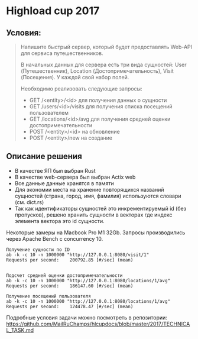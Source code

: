 # Highload cup 2017

## Условия:

> Напишите быстрый сервер, который будет предоставлять Web-API для сервиса путешественников.
> 
> В начальных данных для сервера есть три вида сущностей: User (Путешественник), Location (Достопримечательность), Visit (Посещения). У каждой свой набор полей.
> 
> Необходимо реализовать следующие запросы:
> * GET /\<entity>/\<id> для получения данных о сущности
> * GET /users/\<id>/visits для получения списка посещений пользователем
> * GET /locations/\<id>/avg для получения средней оценки достопримечательности
> * POST /\<entity>/\<id> на обновление
> * POST /\<entity>/new на создание

## Описание решения

* В качестве ЯП был выбран Rust
* В качестве web-сервера был выбран Actix web
* Все данные данные хранятся в памяти
* Для экономии места на хранение повторящихся названий сущностей (страна, город, имя, фамилия) используются словари (см. dict.rs)
* Так как идентификаторы сущностей это инкрементируемый id (без пропусков), решено хранить сущности в векторах где индекс элемента вектора это id сущности.

Некоторые замеры на Macbook Pro M1 32Gb.
Запросы производились через Apache Bench с concurrency 10.

```
Получение сущности по ID
ab -k -c 10 -n 1000000 "http://127.0.0.1:8080/visit/1"
Requests per second:    200792.85 [#/sec] (mean)


Подсчет средней оценки достопримечательности
ab -k -c 10 -n 1000000 "http://127.0.0.1:8080/locations/1/avg"
Requests per second:    186147.60 [#/sec] (mean)

Получение посещений пользователя
ab -k -c 10 -n 1000000 "http://127.0.0.1:8080/locations/1/avg"
Requests per second:    124478.47 [#/sec] (mean)
```



Подробные условия задачи можно посмотреть в репозитории: https://github.com/MailRuChamps/hlcupdocs/blob/master/2017/TECHNICAL_TASK.md